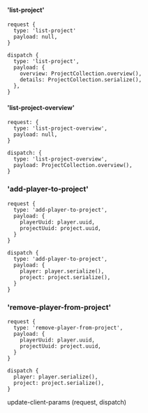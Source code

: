 
#### 'list-project'

```
request {
  type: 'list-project'
  payload: null,
}

dispatch {
  type: 'list-project',
  payload: {
    overview: ProjectCollection.overview(),
    details: ProjectCollection.serialize(),
  },
}
```

#### 'list-project-overview'

```
request: {
  type: 'list-project-overview',
  payload: null,
}

dispatch: {
  type: 'list-project-overview',
  payload: ProjectCollection.overview(),
}
```

### 'add-player-to-project'

```
request {
  type: 'add-player-to-project',
  payload: {
    playerUuid: player.uuid,
    projectUuid: project.uuid,
  }
}

dispatch {
  type: 'add-player-to-project',
  payload: {
    player: player.serialize(),
    project: project.serialize(),
  }
}
```

### 'remove-player-from-project'

```
request {
  type: 'remove-player-from-project',
  payload: {
    playerUuid: player.uuid,
    projectUuid: project.uuid,
  }
}

dispatch {
  player: player.serialize(),
  project: project.serialize(),
}
```


update-client-params (request, dispatch)















